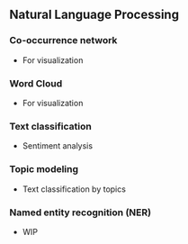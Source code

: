## Natural Language Processing

### Co-occurrence network
- For visualization

### Word Cloud
- For visualization

### Text classification
- Sentiment analysis

### Topic modeling
- Text classification by topics

### Named entity recognition (NER)
- WIP
